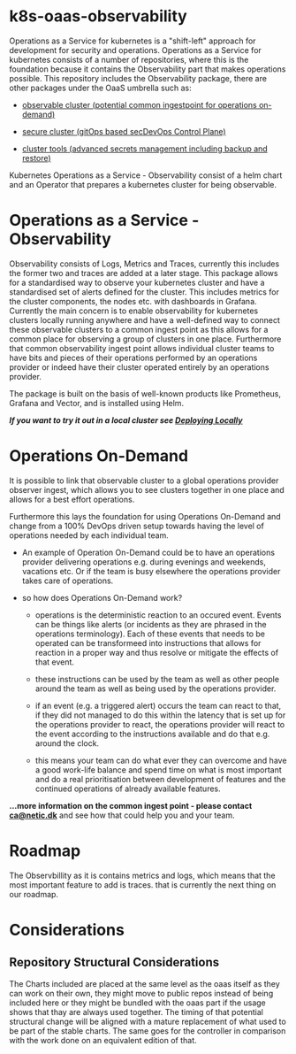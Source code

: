 # k8s-oaas-observability
Operations as a Service for kubernetes is a "shift-left" approach for development for security and operations. 
Operations as a Service for kubernetes consists of a number of repositories, where this is the foundation because it contains the Observability part that makes operations possible. 
This repository includes the Observability package, there are other packages under the OaaS umbrella such as:

* [observable cluster (potential common ingestpoint for operations on-demand)](https://github.com/neticdk/k8s-oaas-observability)

* [secure cluster (gitOps based secDevOps Control Plane)](https://github.com/neticdk/k8s-oaas-sccd)
  
* [cluster tools (advanced secrets management including backup and restore)](https://github.com/neticdk/k8s-oaas-tools) 

Kubernetes Operations as a Service - Observability consist of a helm chart and an Operator that prepares a kubernetes cluster for being observable.

# Operations as a Service - Observability 
Observability consists of Logs, Metrics and Traces, currently this includes the former two and traces are added at a later stage. 
This package allows for a standardised way to observe your kubernetes cluster and have a standardised set of alerts defined for the cluster. This includes metrics for the cluster components, the nodes etc. with dashboards in Grafana.
Currently the main concern is to enable observability for kubernetes clusters locally running anywhere and have a well-defined way to connect these observable clusters to a common ingest point as this allows for a common place for observing a group of clusters in one place. Furthermore that common observability ingest point allows individual cluster teams to have bits and pieces of their operations performed by an operations provider or indeed have their cluster operated entirely by an operations provider.

The package is built on the basis of well-known products like Prometheus, Grafana and Vector, and is installed using Helm.

***If you want to try it out in a local cluster see [Deploying Locally](DEVELOPMEND.md)***

# Operations On-Demand

It is possible to link that observable cluster to a global operations provider observer ingest, which allows you to see clusters together in one place and allows for a best effort operations.

Furthermore this lays the foundation for using Operations On-Demand and change from a 100% DevOps driven setup towards having the level of operations needed by each individual team. 

* An example of Operation On-Demand could be to have an operations provider delivering operations e.g. during evenings and weekends, vacations etc. Or if the team is busy elsewhere the operations provider takes care of operations.

* so how does Operations On-Demand work? 

    * operations is the deterministic reaction to an occured event. Events can be things like alerts (or incidents as they are phrased in the operations terminology). Each of these events that needs to be operated can be transformeed into instructions that allows for reaction in a proper way and thus resolve or mitigate the effects of that event.
  
    * these instructions can be used by the team as well as other people around the team as well as being used by the operations provider. 

    *  if an event (e.g. a triggered alert) occurs the team can react to that, if they did not managed to do this within the latency that is set up for the operations provider to react, the operations provider will react to the event according to the instructions available and do that e.g. around the clock.

    * this means your team can do what ever they can overcome and have a good work-life balance and spend time on what is most important and do a real prioritisation between development of features and the continued operations of already available features.

**...more information on the common ingest point - please contact ca@netic.dk** and see how that could help you and your team.

# Roadmap
The Observbillity as it is contains metrics and logs, which means that the most important feature to add is traces. that is currently the next thing on our roadmap. 

# Considerations

## Repository Structural Considerations
The Charts included are placed at the same level as the oaas itself as they can work on their own, they might move to public repos instead of being included here or they might be bundled with the oaas part if the usage shows that thay are always used together. The timing of that potential structural change will be aligned with a mature replacement of what used to be part of the stable charts. The same goes for the controller in comparison with the work done on an equivalent edition of that.  
